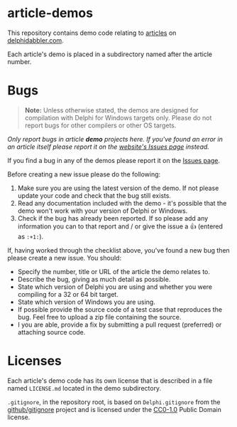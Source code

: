 # article-demos

This repository contains demo code relating to [articles](https://delphidabbler.com/articles) on [delphidabbler.com](https://delphidabbler.com).

Each article's demo is placed in a subdirectory named after the article number.

# Bugs

> **Note:** Unless otherwise stated, the demos are designed for compilation with Delphi for Windows targets only. Please do not report bugs for other compilers or other OS targets.

*Only report bugs in article **demo** projects here. If you've found an error in an article itself please report it on the [website's Issues page](https://github.com/delphidabbler/delphidabbler.github.io/issues) instead.*


If you find a bug in any of the demos please report it on the [Issues page](https://github.com/delphidabbler/article-demos/issues).

Before creating a new issue please do the following:

1. Make sure you are using the latest version of the demo. If not please update your code and check that the bug still exists.
2. Read any documentation included with the demo - it's possible that the demo won't work with your version of Delphi or Windows.
3. Check if the bug has already been reported. If so please add any information you can to that report and / or give the issue a :+1: (entered as `:+1:`).

If, having worked through the checklist above, you've found a new bug then please create a new issue. You should:

* Specify the number, title or URL of the article the demo relates to.
* Describe the bug, giving as much detail as possible.
* State which version of Delphi you are using and whether you were compiling for a 32 or 64 bit target.
* State which version of Windows you are using.
* If possible provide the source code of a test case that reproduces the bug. Feel free to upload a zip file containing the source.
* I you are able, provide a fix by submitting a pull request (preferred) or attaching source code.

# Licenses

Each article's demo code has its own license that is described in a file named `LICENSE.md` located in the demo subdirectory.

`.gitignore`, in the repository root, is based on `Delphi.gitignore` from the [github/gitignore](https://github.com/github/gitignore) project and is licensed under the [CC0-1.0](https://raw.githubusercontent.com/github/gitignore/master/LICENSE) Public Domain license.

